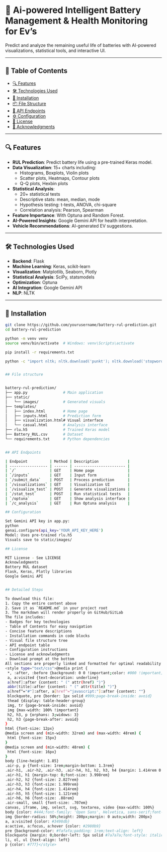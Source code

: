 # 🔋 Ai-powered Intelligent Battery Management & Health Monitoring for Ev’s


Predict and analyze the remaining useful life of batteries with AI-powered visualizations, statistical tools, and interactive UI.

---

## 📑 Table of Contents

- [🔍 Features](#-features)  
- [🛠 Technologies Used](#-technologies-used)  
- [🚀 Installation](#-installation)  
- [📦 File Structure](#-file-structure)  
- [📡 API Endpoints](#-api-endpoints)  
- [⚙️ Configuration](#️-configuration)  
- [📄 License](#-license)  
- [🙏 Acknowledgments](#-acknowledgments)

---

## 🔍 Features

- **RUL Prediction**: Predict battery life using a pre-trained Keras model.
- **Data Visualization**: 15+ charts including:
  - Histograms, Boxplots, Violin plots
  - Scatter plots, Heatmaps, Contour plots
  - Q-Q plots, Hexbin plots
- **Statistical Analysis**:
  - 20+ statistical tests
  - Descriptive stats: mean, median, mode
  - Hypothesis testing: t-tests, ANOVA, chi-square
  - Correlation analysis: Pearson, Spearman
- **Feature Importance**: With Optuna and Random Forest.
- **AI-Powered Insights**: Google Gemini API for health interpretation.
- **Vehicle Recommendations**: AI-generated EV suggestions.

---

## 🛠 Technologies Used

- **Backend**: Flask  
- **Machine Learning**: Keras, scikit-learn  
- **Visualization**: Matplotlib, Seaborn, Plotly  
- **Statistical Analysis**: SciPy, statsmodels  
- **Optimization**: Optuna  
- **AI Integration**: Google Gemini API  
- **NLP**: NLTK  

---

## 🚀 Installation

```bash
git clone https://github.com/yourusername/battery-rul-prediction.git
cd battery-rul-prediction

python -m venv venv
source venv/bin/activate  # Windows: venv\Scripts\activate

pip install -r requirements.txt

python -c "import nltk; nltk.download('punkt'); nltk.download('stopwords')"


## File structure


battery-rul-prediction/
├── app.py                # Main application
├── static/
│   └── images/           # Generated visuals
├── templates/
│   ├── index.html        # Home page
│   ├── inputs.html       # Prediction form
│   ├── visualization.html# Visual interface
│   └── casual.html       # Analysis interface
├── rlu.h5                # Trained Keras model
├── Battery_RUL.csv       # Dataset
└── requirements.txt      # Python dependencies


## API Endpoints

| Endpoint          | Method | Description             |
| ----------------- | ------ | ----------------------- |
| `/`               | GET    | Home page               |
| `/inputs`         | GET    | Input form              |
| `/submit_data`    | POST   | Process prediction      |
| `/visualizations` | GET    | Visualization UI        |
| `/visualize_test` | POST   | Generate visualizations |
| `/stat_test`      | POST   | Run statistical tests   |
| `/optuna`         | GET    | Show analysis interface |
| `/c_analysis`     | GET    | Run Optuna analysis     |

## Configuration

Set Gemini API key in app.py:
python
genai.configure(api_key='YOUR_API_KEY_HERE')
Model: Uses pre-trained rlu.h5
Visuals save to static/images/

## License

MIT License - See LICENSE
Acknowledgments
Battery RUL dataset
Flask, Keras, Plotly libraries
Google Gemini API


## Detailed Steps

To download this file:
1. Copy the entire content above
2. Save it as `README.md` in your project root
3. The markdown will render properly on GitHub/GitLab
The file includes:
- Badges for key technologies
- Table of Contents for easy navigation
- Concise feature descriptions
- Installation commands in code blocks
- Visual file structure tree
- API endpoint table
- Configuration instructions
- License and acknowledgments
- Download prompt at the bottom
All sections are properly linked and formatted for optimal readability on code hosting platforms
<style type="text/css">@media print {
 *, :after, :before {background: 0 0 !important;color: #000 !important;box-shadow: none !important;text-shadow: none !im
 a, a:visited {text-decoration: underline}
 a[href]:after {content: " (" attr(href) ")"}
 abbr[title]:after {content: " (" attr(title) ")"}
 a[href^="#"]:after, a[href^="javascript:"]:after {content: ""}
 blockquote, pre {border: 1px solid #999;page-break-inside: avoid}
 thead {display: table-header-group}
 img, tr {page-break-inside: avoid}
 img {max-width: 100% !important}
 h2, h3, p {orphans: 3;widows: 3}
 h2, h3 {page-break-after: avoid}
}
html {font-size: 12px}
@media screen and (min-width: 32rem) and (max-width: 48rem) {
 html {font-size: 15px}
}
@media screen and (min-width: 48rem) {
 html {font-size: 16px}
}
body {line-height: 1.85}
.air-p, p {font-size: 1rem;margin-bottom: 1.3rem}
.air-h1, .air-h2, .air-h3, .air-h4, h1, h2, h3, h4 {margin: 1.414rem 0 .5rem;font-weight: inherit;line-height: 1.42}
.air-h1, h1 {margin-top: 0;font-size: 3.998rem}
.air-h2, h2 {font-size: 2.827rem}
.air-h3, h3 {font-size: 1.999rem}
.air-h4, h4 {font-size: 1.414rem}
.air-h5, h5 {font-size: 1.121rem}
.air-h6, h6 {font-size: .88rem}
.air-small, small {font-size: .707em}
canvas, iframe, img, select, svg, textarea, video {max-width: 100%}
body {color: #444;font-family: 'Open Sans', Helvetica, sans-serif;font-weight: 300;margin: 0;text-align: center}
img {border-radius: 50%;height: 200px;margin: 0 auto;width: 200px}
a, a:visited {color: #3498db}
a:active, a:focus, a:hover {color: #2980b9}
pre {background-color: #fafafa;padding: 1rem;text-align: left}
blockquote {margin: 0;border-left: 5px solid #7a7a7a;font-style: italic;padding: 1.33em;text-align: left}
li, ol, ul {text-align: left}
p {color: #777}</style>




